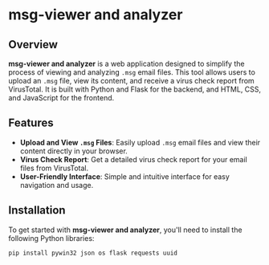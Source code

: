 # msg-viewer and analyzer

## Overview

**msg-viewer and analyzer** is a web application designed to simplify the process of viewing and analyzing `.msg` email files. This tool allows users to upload an `.msg` file, view its content, and receive a virus check report from VirusTotal. It is built with Python and Flask for the backend, and HTML, CSS, and JavaScript for the frontend.

## Features

- **Upload and View `.msg` Files**: Easily upload `.msg` email files and view their content directly in your browser.
- **Virus Check Report**: Get a detailed virus check report for your email files from VirusTotal.
- **User-Friendly Interface**: Simple and intuitive interface for easy navigation and usage.

## Installation

To get started with **msg-viewer and analyzer**, you'll need to install the following Python libraries:

```bash
pip install pywin32 json os flask requests uuid
